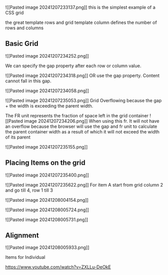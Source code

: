 ![[Pasted image 20241207233137.png]]
this is the simplest example of a CSS grid

the great template rows and grid template column defines the number of rows and columns

## Basic Grid
![[Pasted image 20241207234252.png]]

We can specify the gap property after each row or column value.

![[Pasted image 20241207234318.png]]
OR use the gap property. Content cannot fall in this gap.

![[Pasted image 20241207234058.png]]


![[Pasted image 20241207235053.png]]
Grid Overflowing because the gap + the width is exceeding the parent width.


The FR unit represents the fraction of space left in the grid container
![[Pasted image 20241207234206.png]]
When using this fr. It will not have an overflow because the browser will use the gap and fr unit to calculate the parent container width as a result of which it will not exceed the width of its parent


![[Pasted image 20241207235155.png]]


## Placing Items on the grid

![[Pasted image 20241207235400.png]]

![[Pasted image 20241207235622.png]]
For item A start from grid column 2 and go till 4, row 1 till 3



![[Pasted image 20241208004154.png]]


![[Pasted image 20241208005724.png]]

![[Pasted image 20241208005731.png]]


## Alignment
![[Pasted image 20241208005933.png]]

Items for Individual

https://www.youtube.com/watch?v=ZXLLu-DeOkE


